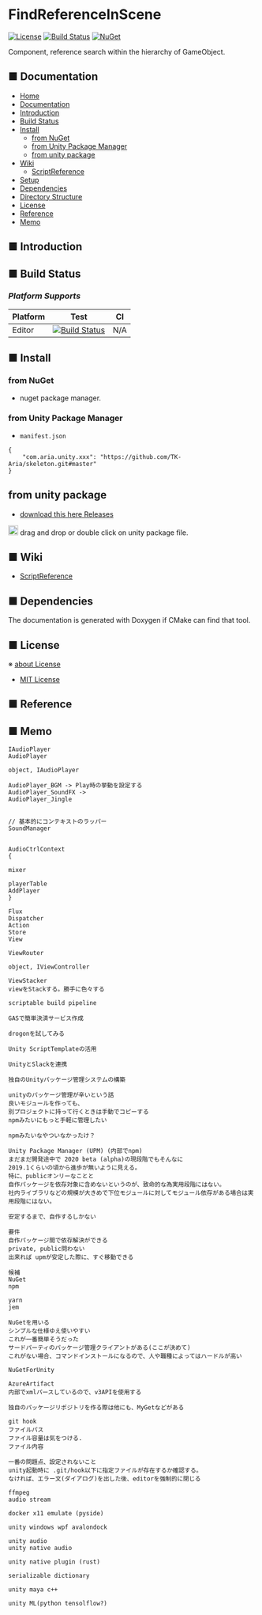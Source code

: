 # FindReferenceInScene

[![License](https://img.shields.io/badge/license-MIT-green)](LICENSE)
[![Build Status](https://img.shields.io/badge/build-passing-brightgreen)](#)
[![NuGet](https://img.shields.io/badge/nuget-v1.0.0-blue)](#)

Component, reference search within the hierarchy of GameObject.

<!-- Badges: https://shields.io/ -->
<!-- Reference -->
<!-- https://kakakakakku.hatenablog.com/entry/2018/08/08/200903 -->

<!-- Code Quality: https://app.codacy.com/ -->
<!-- https://srz-zumix.blogspot.com/2018/07/cireview-codacy.html-->

<!-- OTHER LICENSE -->
<!-- BSD [![License](https://img.shields.io/badge/license-BSD--3%20clause-blue.svg)](LICENSE) -->
<!-- Apache2 [![License](https://img.shields.io/badge/license-Apache%202-blue.svg)](LICENSE) -->
<!-- GPL [![License](https://img.shields.io/badge/license-GPL-blue.svg)](LICENSE) -->

<!-- [![Coverity Scan](https://scan.coverity.com/projects/4884/badge.svg)](https://scan.coverity.com/projects/glfw-glfw) -->
<!-- [![chat](https://badges.gitter.im/LLGL-Project/LLGL.svg)]() -->

## ■ Documentation

* [Home](#boilerplate-unitypackage)
* [Documentation](#-documentation)
* [Introduction](#-introduction)
* [Build Status](#-build-status)
* [Install](#-directory-structure)
  * [from NuGet](#from-nuget)
  * [from Unity Package Manager](#from-unity-package-manager)
  * [from unity package](#from-unity-package)
* [Wiki](#-wiki)
  * [ScriptReference](#script-reference)
* [Setup](#-setup)
* [Dependencies](#-dependencies)
* [Directory Structure](#-directory-structure)
* [License](#-license)
* [Reference](#-reference)
* [Memo](#-memo)

## ■ Introduction

<!-- edit introduction. -->

## ■ Build Status

### *Platform Supports*

<!-- vertical layout -->

| Platform | Test | CI |
|----------|:--:|:-----:|
| Editor | [![Build Status](https://img.shields.io/badge/build-passing-brightgreen)](#) | N/A |

## ■ Install

### from NuGet

- nuget package manager.

### from Unity Package Manager

- `manifest.json`

```
{
    "com.aria.unity.xxx": "https://github.com/TK-Aria/skeleton.git#master" 
}
```

## from unity package

- [download this here Releases](https://github.com/TK-Aria/skeleton/releases)

 <img src="https://pngimage.net/wp-content/uploads/2018/06/unity-logo-white-png-5.png" height="20" /> drag and drop or double click on unity package file.

## ■ Wiki

- [ScriptReference](#)

## ■ Dependencies

The documentation is generated with Doxygen if CMake can find that tool.

## ■ License
※ [about License](https://qiita.com/tukiyo3/items/58b8b3f51e9dc8e96886)

- [MIT License](./LICENSE)

## ■ Reference


## ■ Memo

```
IAudioPlayer
AudioPlayer

object, IAudioPlayer 

AudioPlayer_BGM -> Play時の挙動を設定する
AudioPlayer_SoundFX -> 
AudioPlayer_Jingle


// 基本的にコンテキストのラッパー
SoundManager


AudioCtrlContext
{

mixer

playerTable 
AddPlayer
}

Flux
Dispatcher
Action
Store
View

ViewRouter

object, IViewController

ViewStacker
viewをStackする。勝手に色々する

scriptable build pipeline

GASで簡単決済サービス作成

drogonを試してみる

Unity ScriptTemplateの活用

UnityとSlackを連携

独自のUnityパッケージ管理システムの構築

unityのパッケージ管理が辛いという話
良いモジュールを作っても、
別プロジェクトに持って行くときは手動でコピーする
npmみたいにもっと手軽に管理したい

npmみたいなやついなかったけ？

Unity Package Manager (UPM) (内部でnpm)
まだまだ開発途中で 2020 beta (alpha)の現段階でもそんなに
2019.1くらいの頃から進歩が無いように見える。
特に、publicオンリーなことと
自作パッケージを依存対象に含めないというのが、致命的な為実用段階にはない。
社内ライブラリなどの規模が大きめで下位モジュールに対してモジュール依存がある場合は実用段階にはない。

安定するまで、自作するしかない

要件
自作パッケージ間で依存解決ができる
private, public問わない
出来れば upmが安定した際に、すぐ移動できる

候補
NuGet
npm

yarn
jem

NuGetを用いる
シンプルな仕様ゆえ使いやすい
これが一番簡単そうだった
サードパーティのパッケージ管理クライアントがある(ここが決めて)
これがない場合、コマンドインストールになるので、人や職種によってはハードルが高い

NuGetForUnity

AzureArtifact
内部でxmlパースしているので、v3APIを使用する

独自のパッケージリポジトリを作る際は他にも、MyGetなどがある

git hook 
ファイルパス
ファイル容量は気をつける.
ファイル内容

一番の問題点、設定されないこと
unity起動時に .git/hook以下に指定ファイルが存在するか確認する。
なければ、エラー文(ダイアログ)を出した後、editorを強制的に閉じる

ffmpeg 
audio stream 

docker x11 emulate (pyside)

unity windows wpf avalondock

unity audio 
unity native audio

unity native plugin (rust)

serializable dictionary

unity maya c++

unity ML(python tensolflow?)
```
